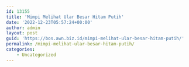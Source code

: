 ```yaml
---
id: 13155
title: 'Mimpi Melihat Ular Besar Hitam Putih'
date: '2022-12-23T05:57:24+00:00'
author: admin
layout: post
guid: 'https://bos.awn.biz.id/mimpi-melihat-ular-besar-hitam-putih/'
permalink: /mimpi-melihat-ular-besar-hitam-putih/
categories:
    - Uncategorized
---
```



